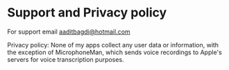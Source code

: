 # Support and Privacy policy

For support email aaditbagdi@hotmail.com

Privacy policy: None of my apps collect any user data or information, with the exception of MicrophoneMan, which sends voice recordings to Apple's servers for voice transcription purposes.
